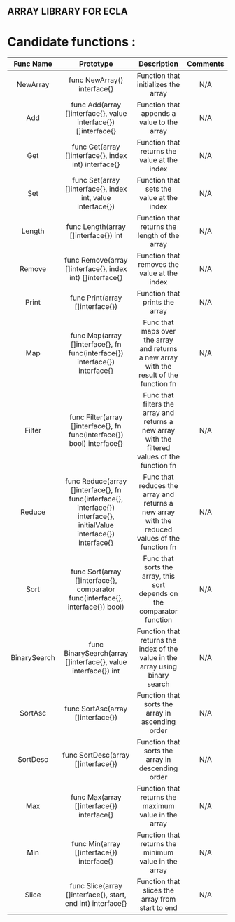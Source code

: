 ## ARRAY LIBRARY FOR ECLA

# Candidate functions :

|   Func Name    |                                                       Prototype                                                       |                                            Description                                            | Comments |
|:--------------:|:---------------------------------------------------------------------------------------------------------------------:|:-------------------------------------------------------------------------------------------------:|:--------:|
|    NewArray    |                                              func NewArray() interface{}                                              |                                Function that initializes the array                                |   N/A    |
|      Add       |                            func Add(array []interface{}, value interface{}) []interface{}                             |                            Function that appends a value to the array                             |   N/A    |
|      Get       |                                 func Get(array []interface{}, index int) interface{}                                  |                           Function that returns the value at the index                            |   N/A    |
|      Set       |                              func Set(array []interface{}, index int, value interface{})                              |                             Function that sets the value at the index                             |   N/A    |
|     Length     |                                         func Length(array []interface{}) int                                          |                           Function that returns the length of the array                           |   N/A    |
|     Remove     |                               func Remove(array []interface{}, index int) []interface{}                               |                           Function that removes the value at the index                            |   N/A    |
|     Print      |                                            func Print(array []interface{})                                            |                                  Function that prints the array                                   |   N/A    |
|      Map       |                      func Map(array []interface{}, fn func(interface{}) interface{}) interface{}                      |     Func that maps over the array and returns a new array with the result of the function fn      |   N/A    |
|     Filter     |                        func Filter(array []interface{}, fn func(interface{}) bool) interface{}                        |  Func that filters the array and returns a new array with the filtered values of the function fn  |   N/A    |
|     Reduce     | func Reduce(array []interface{}, fn func(interface{}, interface{}) interface{}, initialValue interface{}) interface{} |  Func that reduces the array and returns a new array with the reduced values of the function fn   |   N/A    |
|      Sort      |                    func Sort(array []interface{}, comparator func(interface{}, interface{}) bool)                     |              Func that sorts the array, this sort depends on the comparator function              |   N/A    |
|  BinarySearch  |                             func BinarySearch(array []interface{}, value interface{}) int                             |           Function that returns the index of the value in the array using binary search           |   N/A    |
|    SortAsc     |                                           func SortAsc(array []interface{})                                           |                         Function that sorts the array in ascending order                          |   N/A    |
|    SortDesc    |                                          func SortDesc(array []interface{})                                           |                         Function that sorts the array in descending order                         |   N/A    |
|      Max       |                                       func Max(array []interface{}) interface{}                                       |                       Function that returns the maximum value in the array                        |   N/A    |
|      Min       |                                       func Min(array []interface{}) interface{}                                       |                       Function that returns the minimum value in the array                        |   N/A    |
|     Slice      |                              func Slice(array []interface{}, start, end int) interface{}                              |                         Function that slices the array from start to end                          |   N/A    |
